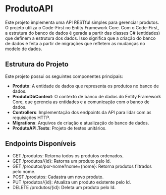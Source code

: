 # ProdutoAPI

Este projeto implementa uma API RESTful simples para gerenciar produtos.
O projeto utiliza o Code-First no Entity Framework Core. Com o Code-First, a estrutura do banco de dados é gerada a partir das classes C# (entidades) que definem a estrutura dos dados. Isso significa que a criação do banco de dados é feita a partir de migrações que refletem as mudanças no modelo de dados.

## Estrutura do Projeto

Este projeto possui os seguintes componentes principais:

- **Produto**: A entidade de dados que representa os produtos no banco de dados.
- **ProdutoDbContext**: O contexto de banco de dados do Entity Framework Core, que gerencia as entidades e a comunicação com o banco de dados.
- **Controllers**: Implementação dos endpoints da API para lidar com as requisições HTTP.
- **Migrations**: Arquivos de criação e atualização do banco de dados.
- **ProdutoAPI.Tests**: Projeto de testes unitários.

## Endpoints Disponíveis
- GET /produtos: Retorna todos os produtos ordenados.
- GET /produtos/{id}: Retorna um produto pelo Id.
- GET /produtos/por-nome?nome={nome}: Retorna produtos filtrados pelo nome.
- POST /produtos: Cadastra um novo produto.
- PUT /produtos/{id}: Atualiza um produto existente pelo Id.
- DELETE /produtos/{id}: Deleta um produto pelo Id.
